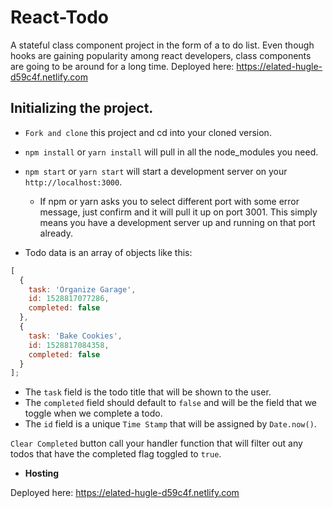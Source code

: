# React-Todo

A stateful class component project in the form of a to do list. Even though hooks are gaining popularity among react developers, class components are going to be around for a long time. 
Deployed here: https://elated-hugle-d59c4f.netlify.com

## Initializing the project.

- `Fork and clone` this project and cd into your cloned version.
- `npm install` or `yarn install` will pull in all the node_modules you need.
- `npm start` or `yarn start` will start a development server on your `http://localhost:3000`.
  - If npm or yarn asks you to select different port with some error message, just confirm and it will pull it up on port 3001. This simply means you have a development server up and running on that port already.


- Todo data is an array of objects like this:

```js
[
  {
    task: 'Organize Garage',
    id: 1528817077286,
    completed: false
  },
  {
    task: 'Bake Cookies',
    id: 1528817084358,
    completed: false
  }
];
```

- The `task` field is the todo title that will be shown to the user.
- The `completed` field should default to `false` and will be the field that we toggle when we complete a todo.
- The `id` field is a unique `Time Stamp` that will be assigned by `Date.now()`.

`Clear Completed` button call your handler function that will filter out any todos that have the completed flag toggled to `true`.

- **Hosting** 

Deployed here: https://elated-hugle-d59c4f.netlify.com
